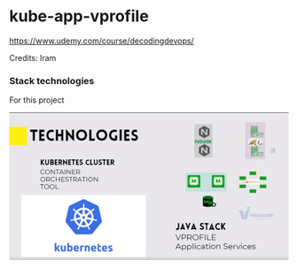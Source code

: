 # kube-app-vprofile

 https://www.udemy.com/course/decodingdevops/

 Credits: Iram

### Stack technologies
For this project

![Alt text](image.png)
